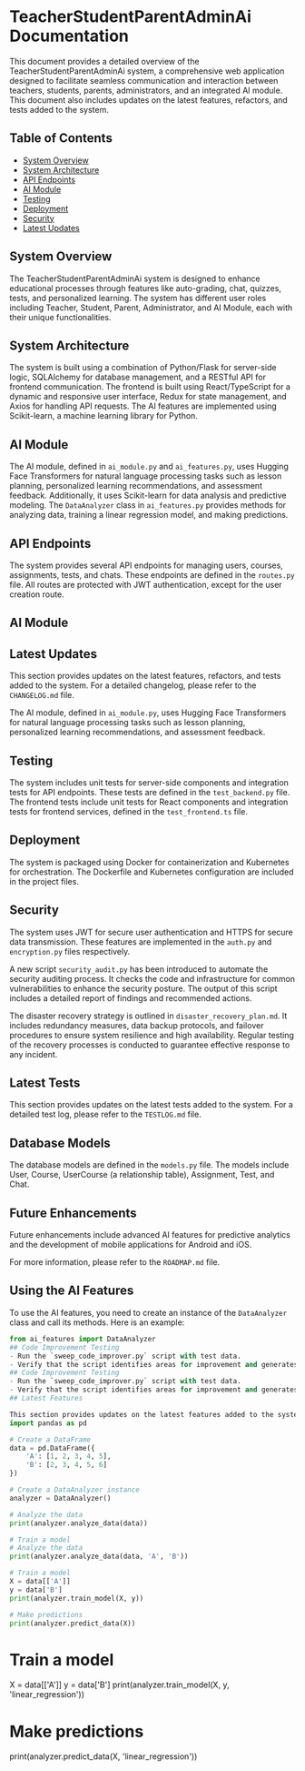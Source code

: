 # TeacherStudentParentAdminAi Documentation

This document provides a detailed overview of the TeacherStudentParentAdminAi system, a comprehensive web application designed to facilitate seamless communication and interaction between teachers, students, parents, administrators, and an integrated AI module. This document also includes updates on the latest features, refactors, and tests added to the system.

## Table of Contents

- [System Overview](#system-overview)
- [System Architecture](#system-architecture)
- [API Endpoints](#api-endpoints)
- [AI Module](#ai-module)
- [Testing](#testing)
- [Deployment](#deployment)
- [Security](#security)
- [Latest Updates](#latest-updates)

## System Overview
The TeacherStudentParentAdminAi system is designed to enhance educational processes through features like auto-grading, chat, quizzes, tests, and personalized learning. The system has different user roles including Teacher, Student, Parent, Administrator, and AI Module, each with their unique functionalities.

## System Architecture

The system is built using a combination of Python/Flask for server-side logic, SQLAlchemy for database management, and a RESTful API for frontend communication. The frontend is built using React/TypeScript for a dynamic and responsive user interface, Redux for state management, and Axios for handling API requests. The AI features are implemented using Scikit-learn, a machine learning library for Python.

## AI Module

The AI module, defined in `ai_module.py` and `ai_features.py`, uses Hugging Face Transformers for natural language processing tasks such as lesson planning, personalized learning recommendations, and assessment feedback. Additionally, it uses Scikit-learn for data analysis and predictive modeling. The `DataAnalyzer` class in `ai_features.py` provides methods for analyzing data, training a linear regression model, and making predictions.

## API Endpoints

The system provides several API endpoints for managing users, courses, assignments, tests, and chats. These endpoints are defined in the `routes.py` file. All routes are protected with JWT authentication, except for the user creation route.

## AI Module
## Latest Updates

This section provides updates on the latest features, refactors, and tests added to the system. For a detailed changelog, please refer to the `CHANGELOG.md` file.

The AI module, defined in `ai_module.py`, uses Hugging Face Transformers for natural language processing tasks such as lesson planning, personalized learning recommendations, and assessment feedback.

## Testing

The system includes unit tests for server-side components and integration tests for API endpoints. These tests are defined in the `test_backend.py` file. The frontend tests include unit tests for React components and integration tests for frontend services, defined in the `test_frontend.ts` file.

## Deployment

The system is packaged using Docker for containerization and Kubernetes for orchestration. The Dockerfile and Kubernetes configuration are included in the project files.

## Security

The system uses JWT for secure user authentication and HTTPS for secure data transmission. These features are implemented in the `auth.py` and `encryption.py` files respectively.

A new script `security_audit.py` has been introduced to automate the security auditing process. It checks the code and infrastructure for common vulnerabilities to enhance the security posture. The output of this script includes a detailed report of findings and recommended actions.

The disaster recovery strategy is outlined in `disaster_recovery_plan.md`. It includes redundancy measures, data backup protocols, and failover procedures to ensure system resilience and high availability. Regular testing of the recovery processes is conducted to guarantee effective response to any incident.
## Latest Tests

This section provides updates on the latest tests added to the system. For a detailed test log, please refer to the `TESTLOG.md` file.
## Database Models

The database models are defined in the `models.py` file. The models include User, Course, UserCourse (a relationship table), Assignment, Test, and Chat.

## Future Enhancements

Future enhancements include advanced AI features for predictive analytics and the development of mobile applications for Android and iOS.

For more information, please refer to the `ROADMAP.md` file.
## Using the AI Features

To use the AI features, you need to create an instance of the `DataAnalyzer` class and call its methods. Here is an example:

```python
from ai_features import DataAnalyzer
## Code Improvement Testing
- Run the `sweep_code_improver.py` script with test data.
- Verify that the script identifies areas for improvement and generates Sweep issues accurately.
## Code Improvement Testing
- Run the `sweep_code_improver.py` script with test data.
- Verify that the script identifies areas for improvement and generates Sweep issues accurately.
## Latest Features

This section provides updates on the latest features added to the system. For a detailed feature log, please refer to the `FEATURELOG.md` file.
import pandas as pd

# Create a DataFrame
data = pd.DataFrame({
    'A': [1, 2, 3, 4, 5],
    'B': [2, 3, 4, 5, 6]
})

# Create a DataAnalyzer instance
analyzer = DataAnalyzer()

# Analyze the data
print(analyzer.analyze_data(data))

# Train a model
# Analyze the data
print(analyzer.analyze_data(data, 'A', 'B'))

# Train a model
X = data[['A']]
y = data['B']
print(analyzer.train_model(X, y))

# Make predictions
print(analyzer.predict_data(X))
```
# Train a model
X = data[['A']]
y = data['B']
print(analyzer.train_model(X, y, 'linear_regression'))

# Make predictions
print(analyzer.predict_data(X, 'linear_regression'))

